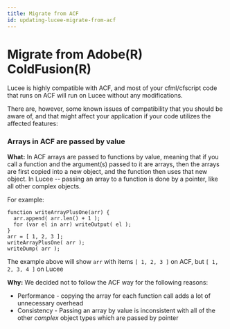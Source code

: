 ```yaml
---
title: Migrate from ACF
id: updating-lucee-migrate-from-acf
---
```


# Migrate from Adobe(R) ColdFusion(R) #

Lucee is highly compatible with ACF, and most of your cfml/cfscript code that runs on ACF will run on Lucee without any modifications.

There are, however, some known issues of compatibility that you should be aware of, and that might affect your application if your code utilizes the affected features:

### Arrays in ACF are passed by value ###
**What:**
In ACF arrays are passed to functions by value, meaning that if you call a function and the argument(s) passed to it are arrays, then the arrays are first copied into a new object, and the function then uses that new object.  In Lucee -- passing an array to a function is done by a pointer, like all other complex objects.

For example:
```luceescript
function writeArrayPlusOne(arr) {
  arr.append( arr.len() + 1 );
  for (var el in arr) writeOutput( el );
}
arr = [ 1, 2, 3 ];
writeArrayPlusOne( arr );
writeDump( arr );
```

The example above will show `arr` with items `[ 1, 2, 3 ]` on ACF, but `[ 1, 2, 3, 4 ]` on Lucee

**Why:**
We decided not to follow the ACF way for the following reasons:

* Performance - copying the array for each function call adds a lot of unnecessary overhead
* Consistency - Passing an array by value is inconsistent with all of the other _complex_ object types which are passed by pointer
